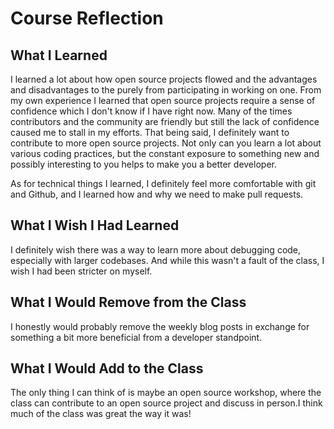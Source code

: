 # Course Reflection

## What I Learned
I learned a lot about how open source projects flowed and the advantages and disadvantages to the purely from participating in working on one. From my own experience I learned that open source projects require a sense of confidence which I don't know if I have right now. Many of the times contributors and the community are friendly but still the lack of confidence caused me to stall in my efforts. That being said, I definitely want to contribute to more open source projects. Not only can you learn a lot about various coding practices, but the constant exposure to something new and possibly interesting to you helps to make you a better developer.

As for technical things I learned, I definitely feel more comfortable with git and Github, and I learned how and why we need to make pull requests.

## What I Wish I Had Learned
I definitely wish there was a way to learn more about debugging code, especially with larger codebases. And while this wasn't a fault of the class, I wish I had been stricter on myself.

## What I Would Remove from the Class
I honestly would probably remove the weekly blog posts in exchange for something a bit more beneficial from a developer standpoint.

## What I Would Add to the Class
The only thing I can think of is maybe an open source workshop, where the class can contribute to an open source project and discuss in person.I think much of the class was great the way it was!
